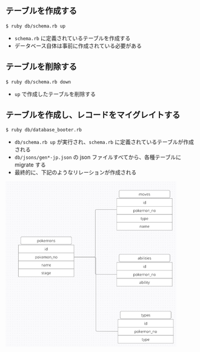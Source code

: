 ## テーブルを作成する
```
$ ruby db/schema.rb up
```
* `schema.rb` に定義されているテーブルを作成する
* データベース自体は事前に作成されている必要がある

## テーブルを削除する
```
$ ruby db/schema.rb down
```
* `up` で作成したテーブルを削除する

## テーブルを作成し、レコードをマイグレイトする
```
$ ruby db/database_booter.rb
```
* `db/schema.rb up` が実行され、`schema.rb` に定義されているテーブルが作成される
* `db/jsons/gen*-jp.json` の json ファイルすべてから、各種テーブルに migrate する
* 最終的に、下記のようなリレーションが作成される

<img src="https://raw.githubusercontent.com/Junya-Takaesu/zukan/main/ER.png?raw=true" alt="ER diagram" width="450px">
